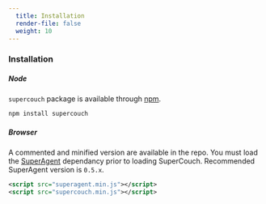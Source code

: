 ```yaml
---
  title: Installation
  render-file: false
  weight: 10
---
```


### Installation

##### Node 

`supercouch` package is available through [npm](http://npmjs.org).

```bash
npm install supercouch
```

##### Browser

A commented and minified version are available in the repo. You must
load the [SuperAgent](https://github.com/visionmedia/superagent) dependancy 
prior to loading SuperCouch. Recommended SuperAgent version is `0.5.x`.

```xml
<script src="superagent.min.js"></script>
<script src="supercouch.min.js"></script>
```
